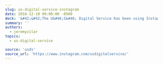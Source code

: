 ```yaml
---
slug: us-digital-service-instagram
date: 2018-12-10 09:00:00 -0500
deck: '&#42;&#42;The U&#46;S&#46; Digital Service has been using Instagram&#42;&#42; to tell stories about their teams, and the significant they are making alongside partner agencies&#46;'
summary: ''
authors: 
  - jeremyzilar
topics: 
  - us-digital-service

source: 'usds'
source_url: 'https://www.instagram.com/usdigitalservice/'
---
```

